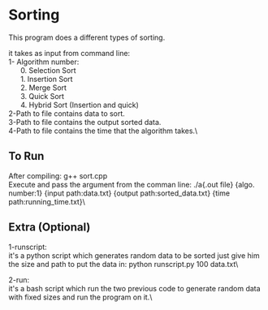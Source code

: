 # Sorting
This program does a different types of sorting.

it takes as input from command line:\
1- Algorithm number:\
    &nbsp;&nbsp;&nbsp;&nbsp;&nbsp;&nbsp;0. Selection Sort\
   &nbsp;&nbsp;&nbsp;&nbsp;&nbsp;&nbsp;1. Insertion Sort\
   &nbsp;&nbsp;&nbsp;&nbsp;&nbsp;&nbsp;2. Merge Sort\
   &nbsp;&nbsp;&nbsp;&nbsp;&nbsp;&nbsp;3. Quick Sort\
  &nbsp;&nbsp;&nbsp;&nbsp;&nbsp;&nbsp;4. Hybrid Sort (Insertion and quick)\
2-Path to file contains data to sort.\
3-Path to file contains the output sorted data.\
4-Path to file contains the time that the algorithm takes.\

## To Run
After compiling: g++ sort.cpp\
Execute and pass the argument from the comman line: ./a{.out file} {algo. number:1} {input path:data.txt} {output path:sorted_data.txt} {time path:running_time.txt}\

## Extra (Optional)
1-runscript:\
  it's a python script which generates random data to be sorted just give him the size and path to put the data in: python runscript.py 100 data.txt\\

2-run:\
  it's a bash script which run the two previous code to generate random data with fixed sizes and run the program on it.\
